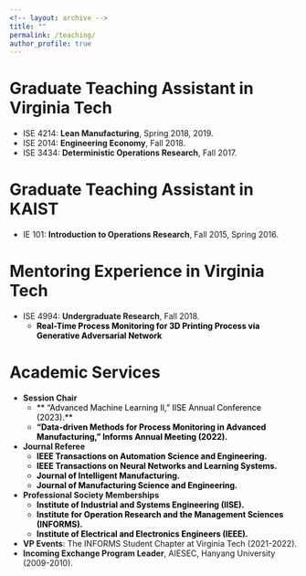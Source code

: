 ```yaml
---
<!-- layout: archive -->
title: ""
permalink: /teaching/
author_profile: true
---
```

# Graduate Teaching Assistant in Virginia Tech
* ISE 4214: **Lean Manufacturing**, Spring 2018, 2019.
* ISE 2014: **Engineering Economy**, Fall 2018.
* ISE 3434: **Deterministic Operations Research**, Fall 2017.

# Graduate Teaching Assistant in KAIST
* IE 101: **Introduction to Operations Research**, Fall 2015, Spring 2016.

# Mentoring Experience in Virginia Tech
* ISE 4994: **Undergraduate Research**, Fall 2018.
  * <span style="color: black"> **Real-Time Process Monitoring for 3D Printing Process via Generative Adversarial Network**  </span>
    
# Academic Services
*  **Session Chair**
   * <span style="color: black"> ** “Advanced Machine Learning II,” IISE Annual Conference (2023).**  </span>
   * <span style="color: black"> **“Data-driven Methods for Process Monitoring in Advanced Manufacturing,” Informs Annual
Meeting (2022).**  </span> 
*  **Journal Referee**
   * <span style="color: black"> **IEEE Transactions on Automation Science and Engineering.**  </span>
   * <span style="color: black"> **IEEE Transactions on Neural Networks and Learning Systems.**  </span>
   * <span style="color: black"> **Journal of Intelligent Manufacturing.**  </span>
   * <span style="color: black"> **Journal of Manufacturing Science and Engineering.**  </span>
*  **Professional Society Memberships**
   * <span style="color: black"> **Institute of Industrial and Systems Engineering (IISE).**  </span>
   * <span style="color: black"> **Institute for Operation Research and the Management Sciences (INFORMS).**  </span>
   * <span style="color: black"> **Institute of Electrical and Electronics Engineers (IEEE).**  </span>
*  **VP Events**: The INFORMS Student Chapter at Virginia Tech (2021-2022).   
*  **Incoming Exchange Program Leader**, AIESEC, Hanyang University (2009-2010).

